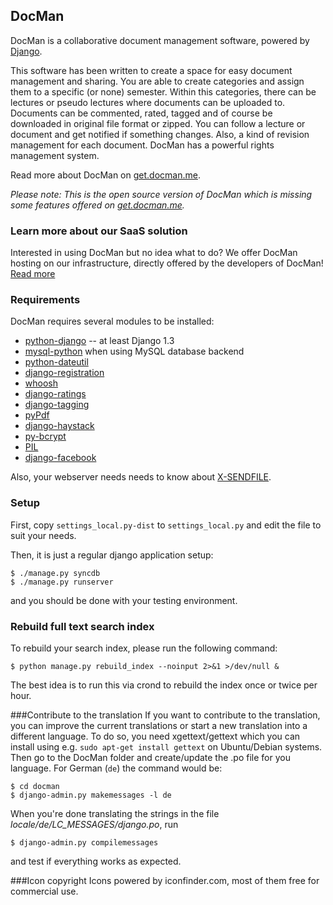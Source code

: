 ## DocMan
DocMan is a collaborative document management software, powered by [Django](http://djangoproject.org). 

This software has been written to create a space for easy document management and sharing. You are able to create categories and assign them to a specific (or none) semester. Within this categories, there can be lectures or pseudo lectures where documents can be uploaded to. Documents can be commented, rated, tagged and of course be downloaded in original file format or zipped. You can follow a lecture or document and get notified if something changes. Also, a kind of revision management for each document. DocMan has a powerful rights management system.

Read more about DocMan on [get.docman.me](http://get.docman.me).

*Please note: This is the open source version of DocMan which is missing some features offered on [get.docman.me](http://get.docman.me).*

### Learn more about our SaaS solution
Interested in using DocMan but no idea what to do? We offer DocMan hosting on our infrastructure, directly offered by the developers of DocMan! [Read more](http://get.docman.me)

### Requirements
DocMan requires several modules to be installed:

* [python-django](http://djangoproject.org) -- at least Django 1.3
* [mysql-python](http://sourceforge.net/projects/mysql-python/) when using MySQL database backend
* [python-dateutil](http://labix.org/python-dateutil)
* [django-registration](http://code.google.com/p/django-registration/)
* [whoosh](https://bitbucket.org/mchaput/whoosh/wiki/Home)
* [django-ratings](https://github.com/dcramer/django-ratings)
* [django-tagging](http://code.google.com/p/django-tagging/)
* [pyPdf](http://pybrary.net/pyPdf/)
* [django-haystack](http://haystacksearch.org/)
* [py-bcrypt](http://code.playfire.com/django-bcrypt//)
* [PIL](http://www.pythonware.com/products/pil/)
* [django-facebook](https://github.com/tschellenbach/Django-facebook)

Also, your webserver needs needs to know about [X-SENDFILE](https://tn123.org/mod_xsendfile/).

### Setup
First, copy `settings_local.py-dist` to `settings_local.py` and edit the file to suit your needs.

Then, it is just a regular django application setup: 

```
$ ./manage.py syncdb
$ ./manage.py runserver
```

and you should be done with your testing environment.

### Rebuild full text search index
To rebuild your search index, please run the following command:

```
$ python manage.py rebuild_index --noinput 2>&1 >/dev/null &
```

The best idea is to run this via crond to rebuild the index once or twice per hour.

###Contribute to the translation
If you want to contribute to the translation, you can improve the current translations
or start a new translation into a different language. To do so, you need xgettext/gettext
which you can install using e.g. `sudo apt-get install gettext` on Ubuntu/Debian systems.
Then go to the DocMan folder and create/update the .po file for you language.
For German (`de`) the command would be:

```
$ cd docman
$ django-admin.py makemessages -l de
```

When you're done translating the strings in the file *locale/de/LC_MESSAGES/django.po*,
run 

```
$ django-admin.py compilemessages
```

and test if everything works as expected.

###Icon copyright
Icons powered by iconfinder.com, most of them free for commercial use.